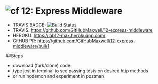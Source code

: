 ![cf](https://i.imgur.com/7v5ASc8.png) 12: Express Middleware
======
* TRAVIS BADGE: [![Build Status](https://travis-ci.com/GitHubMaxwell/12-express-middleware.svg?branch=max-clean-lab12)](https://travis-ci.com/GitHubMaxwell/12-express-middleware)
* TRAVIS: https://github.com/GitHubMaxwell/12-express-middleware
* HEROKU: https://lab12-max.herokuapp.com/
* GitHUB PR: https://github.com/GitHubMaxwell/12-express-middleware/pull/1 

##Steps
* download (fork/clone) code
* type jest in terminal to see passing tests on desired http methods
* or run nodemon and experiment in postman

